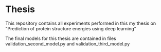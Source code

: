 # Thesis
This repository contains all experiments performed in this my thesis on "Prediction of protein structure energies using deep learning"

The final models for this thesis are contained in files validation_second_model.py and validation_third_model.py
